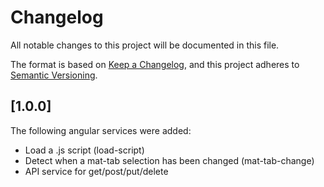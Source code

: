 # Changelog

All notable changes to this project will be documented in this file.

The format is based on [Keep a Changelog](https://keepachangelog.com/en/1.0.0/),
and this project adheres to [Semantic Versioning](https://semver.org/spec/v2.0.0.html).

## [1.0.0]
The following angular services were added:
- Load a .js script (load-script)
- Detect when a mat-tab selection has been changed (mat-tab-change)
- API service for get/post/put/delete